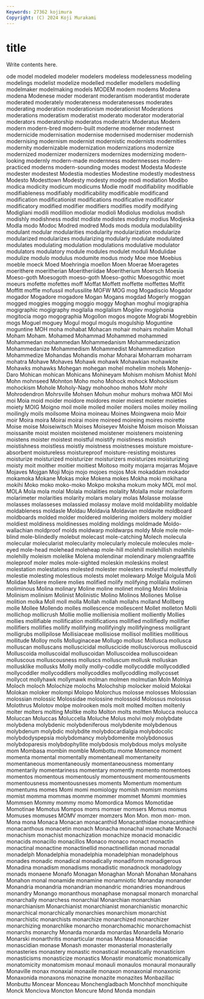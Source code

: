 ```yaml
---
Keywords: 27362 kojimura
Copyright: (C) 2024 Koji Murakami
---
```


# title

Write contents here.



ode model modeled modeler modelers modeless modelessness modeling modelings
modelist modelize modelled modeller modellers modelling modelmaker modelmaking models MODEM
modem modems Modena modena Modenese moder moderant moderantism moderantist moderate
moderated moderately moderateness moderatenesses moderates moderating moderation moderationism moderationist Moderations
moderations moderatism moderatist moderato moderator moderatorial moderators moderatorship moderatos moderatrix
Moderatus Modern modern modern-bred modern-built moderne moderner modernest modernicide modernisation
modernise modernised moderniser modernish modernising modernism modernist modernistic modernists modernities
modernity modernizable modernization modernizations modernize modernized modernizer modernizers modernizes modernizing
modern-looking modernly modern-made modernness modernnesses modern-practiced moderns modern-sounding modes modest
Modesta Modeste modester modestest Modestia modesties Modestine modestly modestness Modesto
Modesttown Modesty modesty modge modi modiation Modibo modica modicity modicum
modicums Modie modif modifiability modifiable modifiableness modifiably modificability modificable modificand
modification modificationist modifications modificative modificator modificatory modified modifier modifiers modifies
modify modifying Modigliani modili modillion modiolar modioli Modiolus modiolus modish
modishly modishness modist modiste modistes modistry modius Modjeska Modla modo
Modoc Modred modred Mods mods modula modulability modulant modular modularities
modularity modularization modularize modularized modularizes modularizing modularly modulate modulated modulates
modulating modulation modulations modulative modulator modulators modulatory module modules modulet
moduli Modulidae modulize modulo modulus modumite modus mody Moe moe
Moebius moeble moeck Moed Moehringia moellon Moen Moerae Moeragetes moerithere
moeritherian Moeritheriidae Moeritherium Moersch Moesia Moeso-goth Moesogoth moeso-goth Moeso-gothic Moesogothic
moet moeurs mofette mofettes moff Moffat Moffett moffette moffettes Moffit
Moffitt moffle mofussil mofussilite MOFW MOG mog Mogadiscio Mogador mogador
Mogadore mogadore Mogan Mogans mogdad Mogerly moggan mogged moggies mogging
moggio moggy Moghan moghul mogigraphia mogigraphic mogigraphy mogilalia mogilalism Mogilev
mogiphonia mogitocia mogo mogographia Mogollon mogos mogote Mograbi Mogrebbin mogs
Moguel moguey Mogul mogul moguls mogulship Moguntine moguntine MOH moha
mohabat Mohacan mohair mohairs mohalim Mohall Moham Moham. Mohamed Mohammad
Mohammed mohammed Mohammedan mohammedan Mohammedanism Mohammedanization Mohammedanize Mohammedism Mohammedist Mohammedization
Mohammedize Mohandas Mohandis mohar Moharai Moharram moharram mohatra Mohave Mohaves
Mohawk mohawk Mohawkian mohawkite Mohawks mohawks Mohegan mohegan mohel mohelim
mohels Mohenjo-Daro Mohican mohican Mohicans Mohineyam Mohism mohism Mohist Mohl
Mohn mohnseed Mohnton Moho moho Mohock mohock Mohockism mohockism Mohole
Moholy-Nagy mohoohoo mohos Mohr mohr Mohrodendron Mohrsville Mohsen Mohun mohur
mohurs mohwa MOI Moi moi Moia moid moider moidore moidores
moier moiest moieter moieties moiety MOIG Moigno moil moile moiled
moiler moilers moiles moiley moiling moilingly moils moilsome Moina moineau
Moines Moingwena moio Moir moir Moira moira Moirai moirai moire
moireed moireing moires moirette Moise moise Moiseiwitsch Moises Moiseyev Moishe
Moism moison Moissan moissanite moist moisten moistened moistener moisteners moistening
moistens moister moistest moistful moistify moistiness moistish moistishness moistless moistly
moistness moistnesses moisture moisture-absorbent moistureless moistureproof moisture-resisting moistures moisturize moisturized
moisturizer moisturizers moisturizes moisturizing moisty moit moither moitier moitiest Moitoso
moity mojarra mojarras Mojave Mojaves Mojgan Moji Mojo mojo mojoes
mojos Mok mokaddam mokador mokamoka Mokane Mokas moke Mokena mokes
Mokha moki mokihana mokihi Moko moko moko-moko Mokpo moksha mokum
moky MOL mol mol. MOLA Mola mola molal Molala molalities
molality Molalla molar molariform molarimeter molarities molarity molars molary molas
Molasse molasse molasses molasseses molassied molassy molave mold moldability moldable
moldableness moldasle Moldau Moldavia Moldavian moldavite moldboard moldboards molded molder
moldered moldering molders moldery moldier moldiest moldiness moldinesses molding moldings
moldmade Moldo-wallachian moldproof molds moldwarp moldwarps moldy Mole mole mole-blind
mole-blindedly molebut molecast mole-catching Molech molecula molecular molecularist molecularity molecularly
molecule molecules mole-eyed mole-head molehead moleheap mole-hill molehill molehillish molehills
molehilly moleism molelike Molena molendinar molendinary molengraaffite moleproof moler moles
mole-sighted moleskin moleskins molest molestation molestations molested molester molesters molestful
molestfully molestie molesting molestious molests molet molewarp Molge Molgula Moli
Molidae Moliere moliere molies molified molify molifying molilalia molimen moliminous
Molina molinary Moline moline molinet moling Molini Molinia Molinism molinism
Molinist Molinistic Molino Molinos Moliones Molise molition molka Moll moll
molla Mollah mollah mollahs molland Mollberg molle Mollee Mollendo molles
mollescence mollescent Mollet molleton Molli mollichop mollicrush Mollie mollie mollienisia
mollient molliently Mollies mollies mollifiable mollification mollifications mollified mollifiedly mollifier
mollifiers mollifies mollify mollifying mollifyingly mollifyingness molligrant molligrubs mollipilose Mollisiaceae
mollisiose mollisol mollities mollitious mollitude Molloy molls Molluginaceae Mollugo mollusc
Mollusca mollusca molluscan molluscans molluscicidal molluscicide molluscivorous molluscoid Molluscoida molluscoidal
molluscoidan Molluscoidea molluscoidean molluscous molluscousness molluscs molluscum mollusk molluskan mollusklike
mollusks Molly molly molly-coddle mollycoddle mollycoddled mollycoddler mollycoddlers mollycoddles mollycoddling
mollycosset mollycot mollyhawk mollymawk molman molmen molmutian Moln Molniya Moloch
moloch Molochize molochs Molochship molocker moloid Molokai Molokan moloker molompi
Molopo Molorchus molosse molosses Molossian molossian molossic Molossidae molossine molossoid
Molossus molossus Molothrus Molotov molpe molrooken mols molt molted molten
moltenly molter molters molting Moltke molto Molton molts moltten Molucca
molucca Moluccan Moluccas Moluccella Moluche Molus molvi moly molybdate molybdena
molybdenic molybdeniferous molybdenite molybdenous molybdenum molybdic molybdite molybdocardialgia molybdocolic molybdodyspepsia
molybdomancy molybdomenite molybdonosus molybdoparesis molybdophyllite molybdosis molybdous molys molysite mom
Mombasa mombin momble Mombottu mome Momence moment momenta momental momentally
momentaneall momentaneity momentaneous momentaneously momentaneousness momentany momentarily momentariness momentary momently
momento momentoes momentos momentous momentously momentousment momentousments momentousness momentousnesses moments
Momentum momentum momentums momes Momi momi momiology momish momism momisms
momist momma mommas momme mommer mommet Mommi mommies Mommsen Mommy
mommy momo Momordica Momos Momotidae Momotinae Momotus Mompos moms momser
momsers Momus momus Momuses momuses MOMV momzer momzers Mon Mon.
mon mon- mon. Mona mona Monaca Monacan monacanthid Monacanthidae monacanthine
monacanthous monacetin monach Monacha monachal monachate Monachi monachism monachist monachization
monachize monacid monacidic monacids monacillo monacillos Monaco monaco monact monactin
monactinal monactine monactinellid monactinellidan monad monadal monadelph Monadelphia monadelphia monadelphian
monadelphous monades monadic monadical monadically monadiform monadigerous Monadina monadism monadisms
monadistic monadnock monadology monads monaene Monafo Monagan Monaghan Monah Monahan
Monahans Monahon monal monamide monamine monamniotic Monanday monander Monandria monandria
monandrian monandric monandries monandrous monandry Monango monanthous monaphase monapsal monarch
monarchal monarchally monarchess monarchial Monarchian monarchian monarchianism Monarchianist monarchianist monarchianistic
monarchic monarchical monarchically monarchies monarchism monarchist monarchistic monarchists monarchize monarchized
monarchizer monarchizing monarchlike monarcho monarchomachic monarchomachist monarchs monarchy Monarda monarda
monardas Monardella Monario Monarski monarthritis monarticular monas Monasa Monascidiae monascidian
monase Monash monaster monasterial monasterially monasteries monastery monastic monastical monastically
monasticism monasticisms monasticize monastics Monastir monatomic monatomically monatomicity monatomism monaul
monauli monaulos monaural monaurally Monaville monax monaxial monaxile monaxon monaxonial
monaxonic Monaxonida monaxons monazine monazite monazites Monbazillac Monbuttu Moncear Monceau
Monchengladbach Monchhof monchiquite Monck Monclova Moncton Moncure Mond Monda mondain
